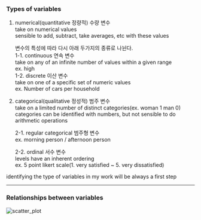 ### Types of variables  
1. numerical(quantitative 정량적) 수량 변수  
    take on numerical values  
    sensible to add, subtract, take averages, etc with these values  

    변수의 특성에 따라 다시 아래 두가지의 종류로 나뉜다.  
    1-1. continuous 연속 변수  
        take on any of an infinite number of values within a given range  
        ex. high  
    1-2. discrete 이산 변수  
        take on one of a specific set of numeric values  
        ex. Number of cars per household  

2.  categorical(qualitative 정성적) 범주 변수  
    take on a limited number of distinct categories(ex. woman 1 man 0)  
    categories can be identified with numbers, but not sensible to do arithmetic operations  
    
    2-1. regular categorical 범주형 변수  
        ex. morning person / afternoon person  

    2-2. ordinal 서수 변수  
        levels have an inherent ordering  
        ex. 5 point likert scale(1. very satisfied ~ 5. very dissatisfied)  

identifying the type of variables in my work will be always a first step

---

### Relationships between variables

![scatter_plot](D:/R/data/scatter_plot.JPG)
